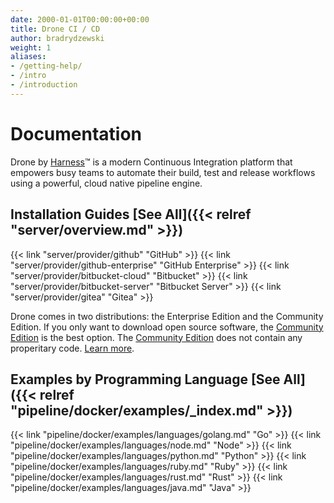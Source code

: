 ```yaml
---
date: 2000-01-01T00:00:00+00:00
title: Drone CI / CD
author: bradrydzewski
weight: 1
aliases:
- /getting-help/
- /intro
- /introduction
---
```


# Documentation

Drone by [Harness](https://harness.io)™ is a modern Continuous Integration platform that empowers busy teams to automate their build, test and release workflows using a powerful, cloud native pipeline engine.

## Installation Guides [See All]({{< relref "server/overview.md" >}})

{{< link "server/provider/github" "GitHub" >}}
{{< link "server/provider/github-enterprise" "GitHub Enterprise" >}}
{{< link "server/provider/bitbucket-cloud" "Bitbucket" >}}
{{< link "server/provider/bitbucket-server" "Bitbucket Server" >}}
{{< link "server/provider/gitea" "Gitea" >}}

<div class="alert alert-info">
Drone comes in two distributions: the Enterprise Edition and the Community Edition. If you only want to download open source software, the <a href="https://github.com/harness/drone/blob/master/BUILDING_OSS">Community Edition</a> is the best option. The <a href="https://github.com/harness/drone/blob/master/BUILDING_OSS">Community Edition</a> does not contain any properitary code. <a href="https://github.com/harness/drone/blob/master/BUILDING_OSS">Learn more</a>.
</div>

## Examples by Programming Language [See All]({{< relref "pipeline/docker/examples/_index.md" >}})


{{< link "pipeline/docker/examples/languages/golang.md" "Go" >}}
{{< link "pipeline/docker/examples/languages/node.md" "Node" >}}
{{< link "pipeline/docker/examples/languages/python.md" "Python" >}}
{{< link "pipeline/docker/examples/languages/ruby.md" "Ruby" >}}
{{< link "pipeline/docker/examples/languages/rust.md" "Rust" >}}
{{< link "pipeline/docker/examples/languages/java.md" "Java" >}}

<!-- ## Explore the developer tools

{{< link "api/overview" "API Reference" >}}
{{< link "cli/overview" "CLI Reference" >}} -->

